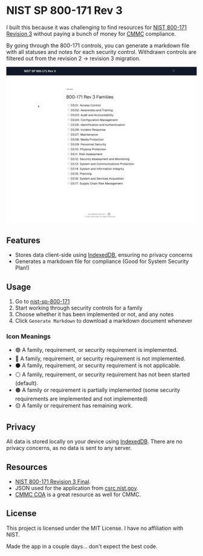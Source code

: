 # NIST SP 800-171 Rev 3

I built this because it was challenging to find resources for [NIST 800-171 Revision 3](https://csrc.nist.gov/publications/detail/sp/800-171/rev-3/final) without paying a bunch of money for [CMMC](https://dodcio.defense.gov/cmmc/About/) compliance.

By going through the 800-171 controls, you can generate a markdown file with all statuses and notes for each security control. Withdrawn controls are filtered out from the revision 2 -> revision 3 migration.

![Demo](screenshots/demo.gif)

## Features

- Stores data client-side using [IndexedDB](https://developer.mozilla.org/en-US/docs/Web/API/IndexedDB_API), ensuring no privacy concerns
- Generates a markdown file for compliance (Good for System Security Plan!)

## Usage

1. Go to [nist-sp-800-171](https://nist-sp-800-171.neal.codes/)
2. Start working through security controls for a family
3. Choose whether it has been implemented or not, and any notes
4. Click `Generate Markdown` to download a markdown document whenever

### Icon Meanings

- 🟢 A family, requirement, or security requirement is implemented.
- 🔴 A family, requirement, or security requirement is not implemented.
- ⚫ A family, requirement, or security requirement is not applicable.
- ⚪ A family, requirement, or security requirement has not been started (default).
- 🟤 A family or requirement is partially implemented (some security requirements are implemented and not implemented)
- 🟡 A family or requirement has remaining work.

## Privacy

All data is stored locally on your device using [IndexedDB](https://developer.mozilla.org/en-US/docs/Web/API/IndexedDB_API). There are no privacy concerns, as no data is sent to any server.

## Resources

- [NIST 800-171 Revision 3 Final](https://csrc.nist.gov/publications/detail/sp/800-171/rev-3/final).
- JSON used for the application from [csrc.nist.gov](https://csrc.nist.gov/extensions/nudp/services/json/nudp/framework/version/sp_800_171_3_0_0/export/json?element=all).
- [CMMC COA](https://cmmc-coa.com/) is a great resource as well for CMMC.

## License

This project is licensed under the MIT License. I have no affiliation with NIST.

Made the app in a couple days... don't expect the best code.
